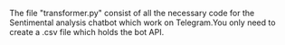 The file "transformer.py" consist of all the necessary code for the Sentimental analysis chatbot which work on Telegram.You only need to create a .csv file which holds the bot API.
 

